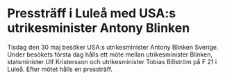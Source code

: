 # Pressträff i Luleå med USA:s utrikesminister Antony Blinken

Tisdag den 30 maj besöker USA:s utrikesminister Antony Blinken Sverige. Under besökets första dag hålls ett möte mellan utrikesminister Blinken, statsminister Ulf Kristersson och utrikesminister Tobias Billström på F 21 i Luleå. Efter mötet hålls en pressträff.

